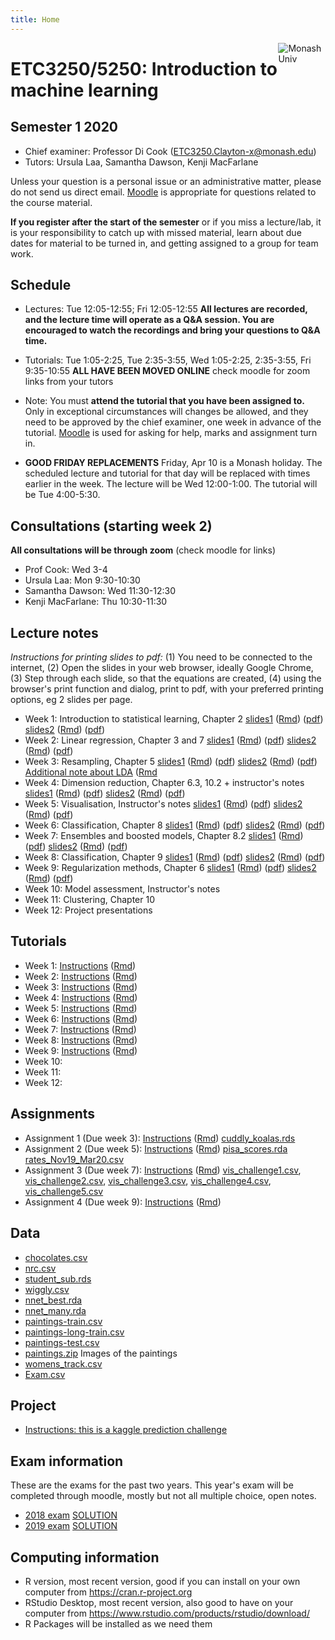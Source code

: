 ```yaml
---
title: Home
---
```


[<img src="img/M.png" style="max-width:15%;min-width:40px;float:right;" alt="Monash Univ" />](https://monash.edu)

# ETC3250/5250: Introduction to machine learning

## Semester 1 2020

- Chief examiner: Professor Di Cook (ETC3250.Clayton-x@monash.edu)
- Tutors: Ursula Laa, Samantha Dawson, Kenji MacFarlane

Unless your question is a personal issue or an administrative matter, please do not send us direct email. [Moodle](https://lms.monash.edu/course/view.php?id=63422) is appropriate for questions related to the course material.

**If you register after the start of the semester** or if you miss a lecture/lab, it is your responsibility to catch up with missed material, learn about due dates for material to be turned in, and getting assigned to a group for team work. 

## Schedule

- Lectures: Tue 12:05-12:55; Fri 12:05-12:55 **All lectures are recorded, and the lecture time will operate as a Q&A session. You are encouraged to watch the recordings and bring your questions to Q&A time.**

- Tutorials: Tue 1:05-2:25, Tue 2:35-3:55, Wed 1:05-2:25, 2:35-3:55, Fri 9:35-10:55 **ALL HAVE BEEN MOVED ONLINE** check moodle for zoom links  from your tutors
- Note: You must **attend the tutorial that you have been assigned to.** Only in exceptional circumstances will changes be allowed, and they need to be approved by the chief examiner, one week in advance of the tutorial. [Moodle](https://lms.monash.edu/course/view.php?id=49079) is used for asking for help, marks and assignment turn in. 

- **GOOD FRIDAY REPLACEMENTS** Friday, Apr 10 is a Monash holiday. The
  scheduled lecture and tutorial for that day will be replaced with
  times earlier in the week. The lecture will be Wed 12:00-1:00. The tutorial will be Tue 4:00-5:30.

## Consultations (starting week 2)

**All consultations will be through zoom** (check moodle for  links)

- Prof Cook: Wed 3-4 
- Ursula Laa: Mon 9:30-10:30 
- Samantha Dawson: Wed 11:30-12:30 
- Kenji MacFarlane: Thu 10:30-11:30 

## Lecture notes

*Instructions for printing slides to pdf:* (1) You need to be connected to the internet, (2) Open the slides in your web browser, ideally Google Chrome, (3) Step through each slide, so that the equations are created, (4) using the browser's print function and dialog, print to pdf, with your preferred printing options, eg 2 slides per page.

- Week 1: Introduction to statistical learning, Chapter 2 [slides1](http://iml.numbat.space/lectures/week1/introduction.html) ([Rmd](http://iml.numbat.space/lectures/week1/introduction.Rmd)) ([pdf](http://iml.numbat.space/lectures/week1/introduction.pdf)) [slides2](http://iml.numbat.space/lectures/week1/statlearn.html) ([Rmd](http://iml.numbat.space/lectures/week1/statlearn.Rmd))
([pdf](http://iml.numbat.space/lectures/week1/statlearn.pdf))
- Week 2: Linear regression, Chapter 3 and 7 
[slides1](http://iml.numbat.space/lectures/week2/linear-regression.html) ([Rmd](http://iml.numbat.space/lectures/week2/linear-regression.Rmd)) ([pdf](http://iml.numbat.space/lectures/week2/linear-regression.pdf)) [slides2](http://iml.numbat.space/lectures/week2/flexible-regression.html) ([Rmd](http://iml.numbat.space/lectures/week2/flexible-regression.Rmd))
([pdf](http://iml.numbat.space/lectures/week2/flexible-regression.pdf))
- Week 3: Resampling, Chapter 5 [slides1](http://iml.numbat.space/lectures/week3/categorical_response_regression.html) ([Rmd](http://iml.numbat.space/lectures/week3/categorical_response_regression.Rmd)) ([pdf](http://iml.numbat.space/lectures/week3/categorical_response_regression.pdf)) [slides2](http://iml.numbat.space/lectures/week3/resampling.html) ([Rmd](http://iml.numbat.space/lectures/week3/resampling.Rmd))
([pdf](http://iml.numbat.space/lectures/week3/resampling.pdf))
[Additional note about LDA](http://iml.numbat.space/lectures/week3/lda.pdf) ([Rmd](http://iml.numbat.space/lectures/week3/lda.Rmd)
- Week 4: Dimension reduction, Chapter 6.3, 10.2 + instructor's notes
[slides1](http://iml.numbat.space/lectures/week4/dimension_reduction.html) ([Rmd](http://iml.numbat.space/lectures/week4/dimension_reduction.Rmd)) ([pdf](http://iml.numbat.space/lectures/week4/dimension_reduction.pdf)) [slides2](http://iml.numbat.space/lectures/week4/dimension_reduction_more.html) ([Rmd](http://iml.numbat.space/lectures/week4/dimension_reduction_more.Rmd))
([pdf](http://iml.numbat.space/lectures/week4/dimension_reduction_more.pdf))
- Week 5: Visualisation, Instructor's notes [slides1](http://iml.numbat.space/lectures/week5/visualisation.html) ([Rmd](http://iml.numbat.space/lectures/week5/visualisation.Rmd)) ([pdf](http://iml.numbat.space/lectures/week5/visualisation.pdf)) [slides2](http://iml.numbat.space/lectures/week5/visualisation2.html) ([Rmd](http://iml.numbat.space/lectures/week5/visualisation2.Rmd))
([pdf](http://iml.numbat.space/lectures/week5/visualisation2.pdf))
- Week 6: Classification,  Chapter 8
[slides1](http://iml.numbat.space/lectures/week6/classification_trees.html) ([Rmd](http://iml.numbat.space/lectures/week6/classification_trees.Rmd)) ([pdf](http://iml.numbat.space/lectures/week6/classification_trees.pdf)) [slides2](http://iml.numbat.space/lectures/week6/regression_trees.html) ([Rmd](http://iml.numbat.space/lectures/week6/regression_trees.Rmd))
([pdf](http://iml.numbat.space/lectures/week6/regression_trees.pdf))
- Week 7: Ensembles and boosted models, Chapter 8.2
[slides1](http://iml.numbat.space/lectures/week7/classification_forests.html) ([Rmd](http://iml.numbat.space/lectures/week7/classification_forests.Rmd)) ([pdf](http://iml.numbat.space/lectures/week7/classification_forests.pdf)) [slides2](http://iml.numbat.space/lectures/week7/classification_svm.html) ([Rmd](http://iml.numbat.space/lectures/week7/classification_svm.Rmd))
([pdf](http://iml.numbat.space/lectures/week7/classification_svm.pdf))
- Week 8: Classification, Chapter 9 [slides1](http://iml.numbat.space/lectures/week8/classification_nn1.html) ([Rmd](http://iml.numbat.space/lectures/week8/classification_nn1.Rmd)) ([pdf](http://iml.numbat.space/lectures/week8/classification_nn1.pdf)) [slides2](http://iml.numbat.space/lectures/week8/classification_nn2.html) ([Rmd](http://iml.numbat.space/lectures/week8/classification_nn2.Rmd))
([pdf](http://iml.numbat.space/lectures/week8/classification_nn2.pdf))
- Week 9: Regularization methods, Chapter 6 [slides1](http://iml.numbat.space/lectures/week9/regularization1.html) ([Rmd](http://iml.numbat.space/lectures/week9/regularization1.Rmd)) ([pdf](http://iml.numbat.space/lectures/week9/regularization1.pdf)) [slides2](http://iml.numbat.space/lectures/week9/model_assessment1.html) ([Rmd](http://iml.numbat.space/lectures/week9/model_assessment1.Rmd))
([pdf](http://iml.numbat.space/lectures/week9/model_assessment1.pdf))
- Week 10: Model assessment, Instructor's notes
- Week 11: Clustering, Chapter 10
- Week 12: Project presentations

<!--
https://www.monash.edu/policy-bank/academic/education/learning-and-teaching
-->

## Tutorials

- Week 1: [Instructions](https://iml.numbat.space/labs/lab1.html) ([Rmd](https://iml.numbat.space/labs/lab1.Rmd))
- Week 2: [Instructions](https://iml.numbat.space/labs/lab2.html) ([Rmd](https://iml.numbat.space/labs/lab2.Rmd))
- Week 3: [Instructions](https://iml.numbat.space/labs/lab3.html) ([Rmd](https://iml.numbat.space/labs/lab3.Rmd))
- Week 4: [Instructions](https://iml.numbat.space/labs/lab4.html) ([Rmd](https://iml.numbat.space/labs/lab4.Rmd))
- Week 5:  [Instructions](https://iml.numbat.space/labs/lab5.html) ([Rmd](https://iml.numbat.space/labs/lab5.Rmd))
- Week 6: [Instructions](https://iml.numbat.space/labs/lab6.html) ([Rmd](https://iml.numbat.space/labs/lab6.Rmd))
- Week 7:  [Instructions](https://iml.numbat.space/labs/lab7.html) ([Rmd](https://iml.numbat.space/labs/lab7.Rmd))
- Week 8:  [Instructions](https://iml.numbat.space/labs/lab8.html) ([Rmd](https://iml.numbat.space/labs/lab8.Rmd))
- Week 9:  [Instructions](https://iml.numbat.space/labs/lab9.html) ([Rmd](https://iml.numbat.space/labs/lab9.Rmd))
- Week 10: 
- Week 11:  
- Week 12: 

## Assignments

- Assignment 1 (Due week 3): [Instructions](assignments/assignment1.html) ([Rmd](assignments/assignment1.Rmd)) [cuddly_koalas.rds](assignments/data/cuddly_koalas.rds)
- Assignment 2 (Due week 5): [Instructions](assignments/assignment2.html)  ([Rmd](assignments/assignment2.Rmd)) [pisa_scores.rda](assignments/data/pisa_scores.rda) [rates_Nov19_Mar20.csv](assignments/data/rates_Nov19_Mar20.csv)
- Assignment 3 (Due week 7): [Instructions](assignments/assignment3.html)  ([Rmd](assignments/assignment3.Rmd)) [vis_challenge1.csv](assignments/data/vis_challenge1.csv), [vis_challenge2.csv](assignments/data/vis_challenge2.csv), [vis_challenge3.csv](assignments/data/vis_challenge3.csv), [vis_challenge4.csv](assignments/data/vis_challenge4.csv),
[vis_challenge5.csv](assignments/data/vis_challenge5.csv)
- Assignment 4 (Due week 9):  [Instructions](assignments/assignment4.html)  ([Rmd](assignments/assignment4.Rmd))

## Data

- [chocolates.csv](data/chocolates.csv)
- [nrc.csv](data/nrc.csv)
- [student_sub.rds](data/student_sub.rds)
- [wiggly.csv](data/wiggly.csv)
- [nnet_best.rda](data/nnet_best.rda)
- [nnet_many.rda](data/nnet_many.rda)
- [paintings-train.csv](labs/data/paintings-train.csv)
- [paintings-long-train.csv](labs/data/paintings-long-train.csv)
- [paintings-test.csv](labs/data/paintings-test.csv)
- [paintings.zip](data/paintings.zip) Images of the paintings
- [womens_track.csv](data/womens_track.csv)
- [Exam.csv](lectures/week6/data/Exam.csv)

## Project

- [Instructions: this is a kaggle prediction challenge](project/project.html)

## Exam information

These are the exams for the past two years. This year's exam will be completed through moodle, mostly but not all multiple choice, open notes. 

- [2018 exam](exam/practice_exam_2018.pdf) [SOLUTION](exam/practice_exam_solution_2018.pdf)
- [2019 exam](exam/exam_2019.pdf) [SOLUTION](exam/exam_solution_2019.pdf)


## Computing information

- R version, most recent version, good if you can install on your own computer from https://cran.r-project.org
- RStudio Desktop, most recent version, also good to have on your computer from https://www.rstudio.com/products/rstudio/download/
- R Packages will be installed as we need them

